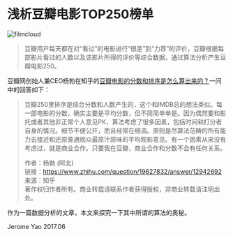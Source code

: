 # 浅析豆瓣电影TOP250榜单

![filmcloud](/assets/filmCloud.png)

> 豆瓣用户每天都在对“看过”的电影进行“很差”到“力荐”的评价，豆瓣根据每部影片看过的人数以及该影片所得的评价等综合数据，通过算法分析产生豆瓣电影250。

豆瓣网创始人兼CEO杨勃在知乎的[豆瓣电影的分数和排序是怎么算出来的？](https://www.zhihu.com/question/19627832)一问中的回答如下：  
> 豆瓣250里排序是综合分数和人数产生的，这个和IMDB总的想法类似。每一部电影的分数，确实主要是平均分数，但不简简单单是。因为偶然要和影托或者其他非正常个人意见PK，算法考虑了很多因素，包括时间和打分者自身的情况。细节不便公开，而且经常在细调。原则是尽算法范畴的所有能力去接近和还原普通观众最原汁原味的平均观影意见。有一个因素从来没有考虑过，就是商业合作。只要我在豆瓣，商业合作和分数不会有任何关系。  
> 
> 作者：杨勃 (阿北)  
链接：https://www.zhihu.com/question/19627832/answer/12942692  
来源：知乎  
著作权归作者所有。商业转载请联系作者获得授权，非商业转载请注明出处。  
  
作为一篇数据分析的文章，本文来探究一下其中所谓的算法的奥秘。


  
Jerome Yao
2017.06

